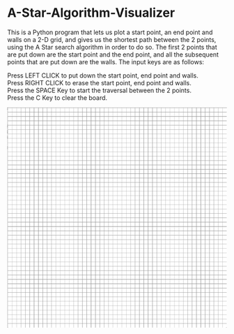 # A-Star-Algorithm-Visualizer

This is a Python program that lets us plot a start point, an end point and walls on a 2-D grid, and gives us the shortest path between the 2 points, using the A Star search algorithm in order to do so. The first 2 points that are put down are the start point and the end point, and all the subsequent points that are put down are the walls. The input keys are as follows:

Press LEFT CLICK to put down the start point, end point and walls. <br />
Press RIGHT CLICK to erase the start point, end point and walls. <br />
Press the SPACE Key to start the traversal between the 2 points. <br />
Press the C Key to clear the board. <br />

![](pathfinding.gif)
